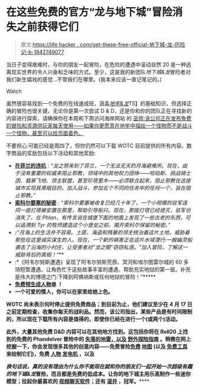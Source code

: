 # 在这些免费的官方“龙与地下城”冒险消失之前获得它们

> 原文:[https://life hacker . com/get-these-free-official-地下城-龙-历险记-b-1842749077](https://lifehacker.com/get-these-free-official-dungeons-dragons-adventures-b-1842749077)

当日子变得艰难时，与你的朋友一起冒险，在危险的遭遇中滚动自然 20 是一种逃离现实世界的令人兴奋和乏味的方式。至少，这是我的新团队*地下城&龙*冒险者对我们新生嬉戏的感觉...不管我们在哪里。(我本来应该一直记笔记的。)

Watch

虽然很容易找到一个免费的在线速成班，涵盖[*地牢&龙*](https://www.dndbeyond.com/sources/basic-rules)T5】的基础知识，但选择正确的冒险也很关键。无论你是第一次尝试 D & D，还是你和你的团队正在寻找新的内容进行探索，请确保你在本周和下周访问海岸网站 的 [巫师:该公司正在发布免费的冒险和资源供玩家每天使用——如果你更愿意在地牢中描绘一个怪物而不是战斗一个怪物，甚至可以给页面着色。](https://dnd.wizards.com/remote/freematerial)

不要担心:可能已经是周四了，但你仍然可以下载 WOTC 目前提供的所有内容。数字商品的奖励包括以下活动和其他奖励:

*   [**在菲兰的违抗**](https://www.dmsguild.com/product/170384/DDEX101-Defiance-in-Phlan-5e) : *“龙之祭来到了菲兰，一个无法无天的月海避难所。现在，由于没有重要的权威来阻止邪教，领域中的其他权力团体——哈珀斯、挑战骑士团、翡翠飞地、领主联盟，甚至珍塔里木——必须联合起来，阻止邪教在这座城市实现其黑暗目的。加入战斗，参加五个不同的任务中的任何一个，旨在阻止邪教。”*
*   [**索科尔要塞的秘密**](https://www.dmsguild.com/product/170405/DDEX102-Secrets-of-Sokol-Keep-5e) : *“索科尔要塞被收复已经几十年了，一个小规模的驻军连同一座灯塔被安置在那里，帮助引导船只。现在，那座灯塔已经熄灭，驻军也消失了。在 Phlan，有传言说在城堡下面的地面上发现了一些古老的东西，可以追溯到 Tyr 的牧师建造这个小堡垒之前。揭开索科尔保留的秘密。”*
*   [](https://www.dmsguild.com/product/170407/DDEX103-Shadows-of-the-Moonsea-5e)****:***“月海上的生活并不容易。土匪、海盗和残暴的领主统治着这片土地，威胁着那些在这里诚实谋生的人。现在，一个新的祸害正在这片水域潜行:一艘幽灵船袭击了沿海的小村庄，让受害者对“龙之眼”窃窃私语。"加入冒险，了解这一威胁背后的真相！"***
*   **[](https://www.dmsguild.com/product/289061/Encounters-in-Avernus)**:*《阿韦尔努斯遭遇》呈现了阿韦尔努斯荒原、冥河和埃尔图雷尔城的 60 多场短暂遭遇。让角色忙于这些故事丰富的遭遇，帮助充实地狱的第一层。补充是伟大的博德之门:下降到阿佛纳斯或任何地狱的冒险！”*****
*   ****[**免费预生成人物单**](https://media.wizards.com/2020/dnd/downloads/dnd_starter_characters.pdf) ！****
*   ****[](https://media.wizards.com/2020/dnd/downloads/coloringpage_beholder1.pdf)**一个可爱的情人，你可以在家里给她上色。******

******WOTC 尚未表示何时停止提供免费商品；到目前为止，他们建议至少在 4 月 17 日之前定期检查，收集你每天的战利品。然而，该公司指出，某些产品是有时间限制的，所以现在下载所有内容是值得的，即使你已经在进行一个(或两个)活动。******

******此外，大量其他免费 D&D 内容可以在其他地方找到。这包括你将在 Roll20 上找到的免费的 Phandelver 冒险中的 [失落的地雷，以及](https://marketplace.roll20.net/browse/module/41/lost-mine-of-phandelver) [野外探险指南](https://lifehacker.com/beat-the-coronavirus-blues-with-a-free-dungeons-drago-1842397668) 。稍微在网上挖掘一下，你会发现很多其他的创意内容——免费冒险[免费](https://azgaar.github.io/Fantasy-Map-Generator/) [地图](https://www.reddit.com/r/DnD/comments/fqcnfc/psa_there_are_hundreds_of_incredible_free_maps/) (以及 [免费工具](https://inkarnate.com/) 来绘制它们)，免费 [人物](https://swendude.github.io/Context-Free-Goblin/) [发电机](https://scratch.mit.edu/projects/378810750/) ，以及******

******换句话说，真的没有理由为什么你*不能*现在就和你的朋友们一起开始一次超级有趣的*地下城&龙*冒险，而且都是免费的低成本。让你的地下城主用乐高制作一些迷你模型；拉起你最喜欢的 [视频聊天软件](https://lifehacker.com/find-the-best-video-chat-app-with-this-mega-guide-1842732323)；还有 [滚井](https://lifehacker.com/use-google-to-roll-dice-for-your-favorite-tabletop-rpg-1837367877) ，冠军。******